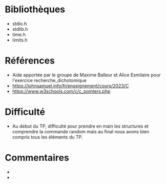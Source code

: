 # Bibliothèques
* stdio.h
* stdlib.h
* time.h
* limits.h

# Références
* Aide apportée par le groupe de Maxime Balleur et Alice Esmilaire pour l'exercice recherche_dichotomique
* https://johnsamuel.info/fr/enseignement/cours/2023/C
* https://www.w3schools.com/c/c_pointers.php

# Difficulté
* Au debut du TP, difficulté pour prendre en main les structures et comprendre la commande random mais au final nous avons bien compris tous les éléments du TP. 

# Commentaires
* 
* 

